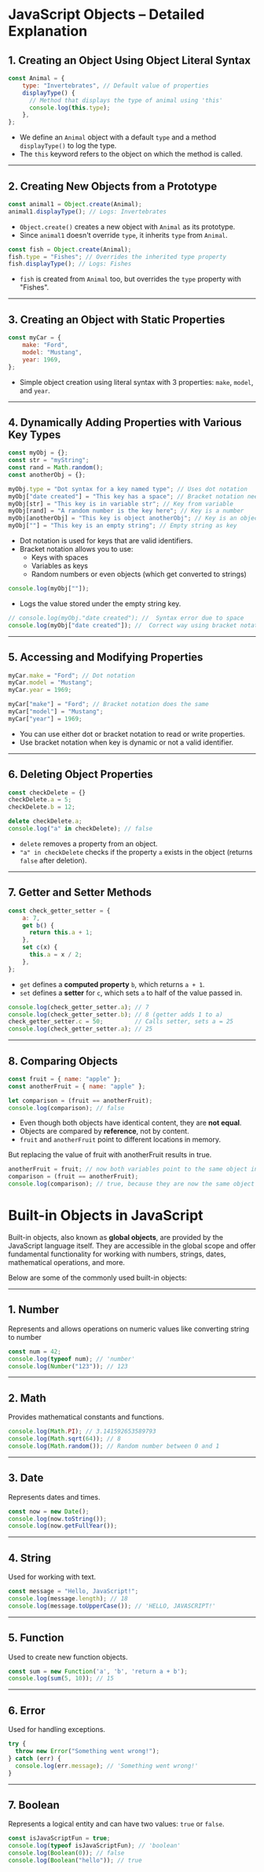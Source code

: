 # JavaScript Objects – Detailed Explanation

## 1. Creating an Object Using Object Literal Syntax

```javascript
const Animal = {
    type: "Invertebrates", // Default value of properties
    displayType() {
      // Method that displays the type of animal using 'this'
      console.log(this.type);
    },
};
```

- We define an `Animal` object with a default `type` and a method `displayType()` to log the type.
- The `this` keyword refers to the object on which the method is called.

---

## 2. Creating New Objects from a Prototype

```javascript
const animal1 = Object.create(Animal);
animal1.displayType(); // Logs: Invertebrates
```

- `Object.create()` creates a new object with `Animal` as its prototype.
- Since `animal1` doesn't override `type`, it inherits `type` from `Animal`.

```javascript
const fish = Object.create(Animal);
fish.type = "Fishes"; // Overrides the inherited type property
fish.displayType(); // Logs: Fishes
```

- `fish` is created from `Animal` too, but overrides the `type` property with "Fishes".

---

## 3. Creating an Object with Static Properties

```javascript
const myCar = {
    make: "Ford",
    model: "Mustang",
    year: 1969,
};
```

- Simple object creation using literal syntax with 3 properties: `make`, `model`, and `year`.

---

## 4. Dynamically Adding Properties with Various Key Types

```javascript
const myObj = {};
const str = "myString";
const rand = Math.random();
const anotherObj = {};
```

```javascript
myObj.type = "Dot syntax for a key named type"; // Uses dot notation
myObj["date created"] = "This key has a space"; // Bracket notation needed for space
myObj[str] = "This key is in variable str"; // Key from variable
myObj[rand] = "A random number is the key here"; // Key is a number
myObj[anotherObj] = "This key is object anotherObj"; // Key is an object (converted to string '[object Object]')
myObj[""] = "This key is an empty string"; // Empty string as key
```

- Dot notation is used for keys that are valid identifiers.
- Bracket notation allows you to use:
  - Keys with spaces
  - Variables as keys
  - Random numbers or even objects (which get converted to strings)

```javascript
console.log(myObj[""]);
```

- Logs the value stored under the empty string key.

```javascript
// console.log(myObj."date created"); //  Syntax error due to space
console.log(myObj["date created"]); //  Correct way using bracket notation
```

---

## 5. Accessing and Modifying Properties

```javascript
myCar.make = "Ford"; // Dot notation
myCar.model = "Mustang";
myCar.year = 1969;

myCar["make"] = "Ford"; // Bracket notation does the same
myCar["model"] = "Mustang";
myCar["year"] = 1969;
```

- You can use either dot or bracket notation to read or write properties.
- Use bracket notation when key is dynamic or not a valid identifier.

---

## 6. Deleting Object Properties

```javascript
const checkDelete = {}
checkDelete.a = 5;
checkDelete.b = 12;

delete checkDelete.a;
console.log("a" in checkDelete); // false
```

- `delete` removes a property from an object.
- `"a" in checkDelete` checks if the property `a` exists in the object (returns `false` after deletion).

---

## 7. Getter and Setter Methods

```javascript
const check_getter_setter = {
    a: 7,
    get b() {
      return this.a + 1;
    },
    set c(x) {
      this.a = x / 2;
    },
};
```

- `get` defines a **computed property** `b`, which returns `a + 1`.
- `set` defines a **setter** for `c`, which sets `a` to half of the value passed in.

```javascript
console.log(check_getter_setter.a); // 7
console.log(check_getter_setter.b); // 8 (getter adds 1 to a)
check_getter_setter.c = 50;         // Calls setter, sets a = 25
console.log(check_getter_setter.a); // 25
```

---

## 8. Comparing Objects

```javascript
const fruit = { name: "apple" };
const anotherFruit = { name: "apple" };

let comparison = (fruit == anotherFruit); 
console.log(comparison); // false
```

- Even though both objects have identical content, they are **not equal**.
- Objects are compared by **reference**, not by content.
- `fruit` and `anotherFruit` point to different locations in memory.

But replacing the value of fruit with anotherFruit results in true.

```javascript
anotherFruit = fruit; // now both variables point to the same object in memory
comparison = (fruit == anotherFruit);
console.log(comparison); // true, because they are now the same object in memory
```

# Built-in Objects in JavaScript

Built-in objects, also known as **global objects**, are provided by the JavaScript language itself. They are accessible in the global scope and offer fundamental functionality for working with numbers, strings, dates, mathematical operations, and more.

Below are some of the commonly used built-in objects:

---

## 1. Number
Represents and allows operations on numeric values like converting string to number

```javascript
const num = 42;
console.log(typeof num); // 'number'
console.log(Number("123")); // 123
```

---

## 2. Math
Provides mathematical constants and functions.

```javascript
console.log(Math.PI); // 3.141592653589793
console.log(Math.sqrt(64)); // 8
console.log(Math.random()); // Random number between 0 and 1
```

---

## 3. Date
Represents dates and times.

```javascript
const now = new Date();
console.log(now.toString());
console.log(now.getFullYear());
```

---

## 4. String
Used for working with text.

```javascript
const message = "Hello, JavaScript!";
console.log(message.length); // 18
console.log(message.toUpperCase()); // 'HELLO, JAVASCRIPT!'
```

---

## 5. Function
Used to create new function objects.

```javascript
const sum = new Function('a', 'b', 'return a + b');
console.log(sum(5, 10)); // 15
```

---

## 6. Error
Used for handling exceptions.

```javascript
try {
  throw new Error("Something went wrong!");
} catch (err) {
  console.log(err.message); // 'Something went wrong!'
}
```

---

## 7. Boolean
Represents a logical entity and can have two values: `true` or `false`.

```javascript
const isJavaScriptFun = true;
console.log(typeof isJavaScriptFun); // 'boolean'
console.log(Boolean(0)); // false
console.log(Boolean("hello")); // true
```


